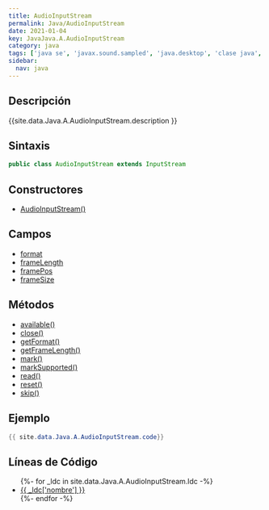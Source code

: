 ```yaml
---
title: AudioInputStream
permalink: Java/AudioInputStream
date: 2021-01-04
key: JavaJava.A.AudioInputStream
category: java
tags: ['java se', 'javax.sound.sampled', 'java.desktop', 'clase java', 'Java 1.3']
sidebar: 
  nav: java
---
```


## Descripción
{{site.data.Java.A.AudioInputStream.description }}

## Sintaxis
~~~java
public class AudioInputStream extends InputStream
~~~

## Constructores
* [AudioInputStream()](/Java/AudioInputStream/AudioInputStream/)

## Campos
* [format](/Java/AudioInputStream/format)
* [frameLength](/Java/AudioInputStream/frameLength)
* [framePos](/Java/AudioInputStream/framePos)
* [frameSize](/Java/AudioInputStream/frameSize)

## Métodos
* [available()](/Java/AudioInputStream/available)
* [close()](/Java/AudioInputStream/close)
* [getFormat()](/Java/AudioInputStream/getFormat)
* [getFrameLength()](/Java/AudioInputStream/getFrameLength)
* [mark()](/Java/AudioInputStream/mark)
* [markSupported()](/Java/AudioInputStream/markSupported)
* [read()](/Java/AudioInputStream/read)
* [reset()](/Java/AudioInputStream/reset)
* [skip()](/Java/AudioInputStream/skip)

## Ejemplo
~~~java
{{ site.data.Java.A.AudioInputStream.code}}
~~~

## Líneas de Código
<ul>
{%- for _ldc in site.data.Java.A.AudioInputStream.ldc -%}
   <li>
       <a href="{{_ldc['url'] }}">{{ _ldc['nombre'] }}</a>
   </li>
{%- endfor -%}
</ul>
